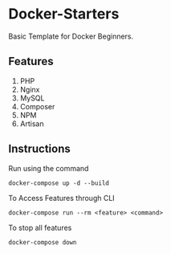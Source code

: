 # Docker-Starters

Basic Template for Docker Beginners.

## Features

1. PHP
2. Nginx
3. MySQL
4. Composer
5. NPM
6. Artisan

## Instructions

Run using the command

```
docker-compose up -d --build

```
To Access Features through CLI

```
docker-compose run --rm <feature> <command>

```

To stop all features

```
docker-compose down

```